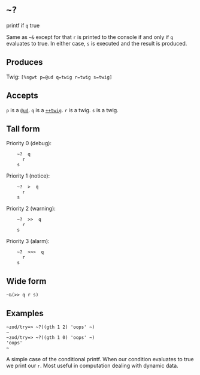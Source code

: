 `~?`
====

printf if `q` true

Same as `~&` except for that `r` is printed to the console if and
only if `q` evaluates to true.  In either case, `s` is executed
and the result is produced.

Produces
--------

Twig: `[%sgwt p=@ud q=twig r=twig s=twig]`

Accepts
-------

`p` is a [`@ud`](). `q` is a [`++twig`](). `r` is a twig. `s` is a
twig.

Tall form
---------

Priority 0 (debug):

        ~?  q
          r
        s

Priority 1 (notice):

        ~?  >  q
          r
        s

Priority 2 (warning):

        ~?  >>  q
          r
        s

Priority 3 (alarm):

        ~?  >>>  q
          r
        s

Wide form
---------

    ~&(>> q r s)

Examples
--------

    ~zod/try=> ~?((gth 1 2) 'oops' ~)
    ~
    ~zod/try=> ~?((gth 1 0) 'oops' ~)
    'oops'
    ~

A simple case of the conditional printf. When our condition evaluates to
true we print our `r`. Most useful in computation dealing with dynamic
data.

